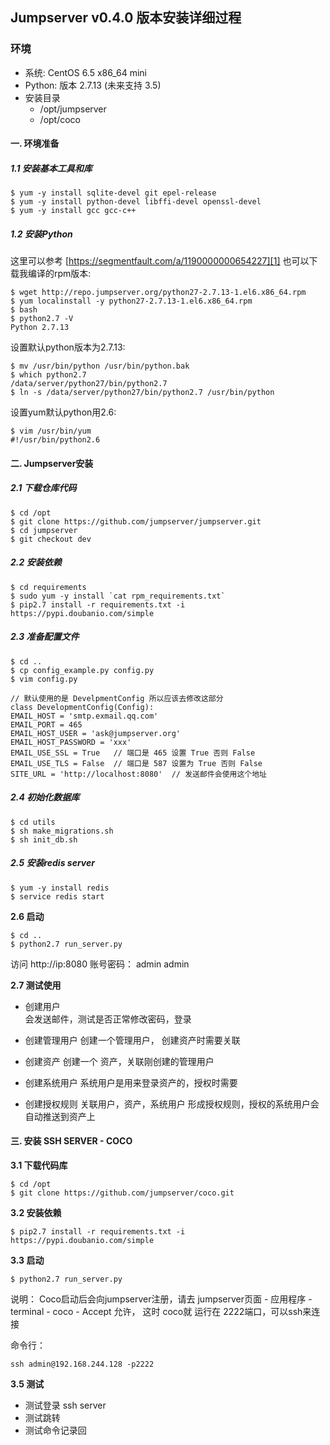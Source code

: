 ## Jumpserver v0.4.0 版本安装详细过程

### 环境

- 系统: CentOS 6.5 x86\_64 mini
- Python: 版本 2.7.13 (未来支持 3.5)
- 安装目录 
	- /opt/jumpserver
	- /opt/coco

#### 一. 环境准备

##### 1.1 安装基本工具和库

	$ yum -y install sqlite-devel git epel-release
	$ yum -y install python-devel libffi-devel openssl-devel
	$ yum -y install gcc gcc-c++
	
	
##### 1.2 安装Python

这里可以参考 [https://segmentfault.com/a/1190000000654227][1] 也可以下载我编译的rpm版本:

	$ wget http://repo.jumpserver.org/python27-2.7.13-1.el6.x86_64.rpm 	
	$ yum localinstall -y python27-2.7.13-1.el6.x86_64.rpm	
	$ bash	
	$ python2.7 -V	
	Python 2.7.13
	
设置默认python版本为2.7.13:
```
$ mv /usr/bin/python /usr/bin/python.bak	
$ which python2.7
/data/server/python27/bin/python2.7
$ ln -s /data/server/python27/bin/python2.7 /usr/bin/python
```	
设置yum默认python用2.6:
```
$ vim /usr/bin/yum
#!/usr/bin/python2.6

```

#### 二. Jumpserver安装

##### 2.1 下载仓库代码

	$ cd /opt
	$ git clone https://github.com/jumpserver/jumpserver.git
	$ cd jumpserver
	$ git checkout dev

##### 2.2 安装依赖

	$ cd requirements 
	$ sudo yum -y install `cat rpm_requirements.txt`
	$ pip2.7 install -r requirements.txt -i https://pypi.doubanio.com/simple


##### 2.3 准备配置文件

	$ cd ..
	$ cp config_example.py config.py
	$ vim config.py

	// 默认使用的是 DevelpmentConfig 所以应该去修改这部分
	class DevelopmentConfig(Config):
	EMAIL_HOST = 'smtp.exmail.qq.com'
	EMAIL_PORT = 465
	EMAIL_HOST_USER = 'ask@jumpserver.org'
	EMAIL_HOST_PASSWORD = 'xxx'
	EMAIL_USE_SSL = True   // 端口是 465 设置 True 否则 False
	EMAIL_USE_TLS = False  // 端口是 587 设置为 True 否则 False
	SITE_URL = 'http://localhost:8080'  // 发送邮件会使用这个地址 

##### 2.4 初始化数据库

	$ cd utils
	$ sh make_migrations.sh
	$ sh init_db.sh

##### 2.5 安装redis server

	$ yum -y install redis
	$ service redis start  

**2.6 启动**
```
$ cd ..
$ python2.7 run_server.py
```
访问  http://ip:8080
账号密码： admin admin

**2.7 测试使用**
- 创建用户  
	会发送邮件，测试是否正常修改密码，登录

- 创建管理用户
	创建一个管理用户， 创建资产时需要关联

- 创建资产
	创建一个 资产，关联刚创建的管理用户

- 创建系统用户
	系统用户是用来登录资产的，授权时需要

- 创建授权规则
	关联用户，资产，系统用户 形成授权规则，授权的系统用户会自动推送到资产上


#### 三. 安装 SSH SERVER - COCO
**3.1 下载代码库**
```
$ cd /opt
$ git clone https://github.com/jumpserver/coco.git
```

**3.2 安装依赖**
```
$ pip2.7 install -r requirements.txt -i https://pypi.doubanio.com/simple
```

**3.3 启动**

```
$ python2.7 run_server.py
```

说明： Coco启动后会向jumpserver注册，请去 jumpserver页面 - 应用程序 - terminal - coco - Accept 允许， 这时 coco就 运行在 2222端口，可以ssh来连接

命令行：
``` 
ssh admin@192.168.244.128 -p2222
```

**3.5 测试**
- 测试登录 ssh server
- 测试跳转
- 测试命令记录回

[1]:	https://segmentfault.com/a/1190000000654227
[2]:	https://github.com/jumpserver/jumpserver.git
[3]:	https://github.com/jumpserver/coco.git
